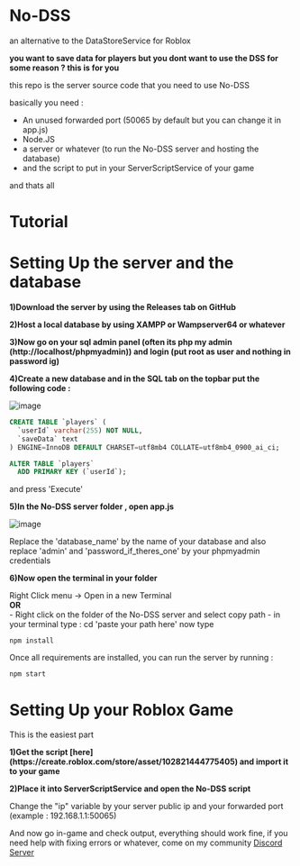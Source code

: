 # No-DSS
an alternative to the DataStoreService for Roblox
<p><b>you want to save data for players but you dont want to use the DSS for some reason ? this is for you</b></p>



<p>this repo is the server source code that you need to use No-DSS</p>

basically you need :
  - An unused forwarded port (50065 by default but you can change it in app.js)
  - Node.JS
  - a server or whatever (to run the No-DSS server and hosting the database)
  - and the script to put in your ServerScriptService of your game
<p>and thats all</p>


# Tutorial
# Setting Up the server and the database

<p><b>1)Download the server by using the Releases tab on GitHub</b></p>

<p><b>2)Host a local database by using XAMPP or Wampserver64 or whatever</b></p>


<p><b>3)Now go on your sql admin panel (often its php my admin (http://localhost/phpmyadmin)) and login (put root as user and nothing in password ig) </b></p>

<p><b>4)Create a new database and in the SQL tab on the topbar put the following code :</b></p>

![image](https://github.com/user-attachments/assets/57cc804c-0c71-48f9-9f0e-e6af5ae278f3)


```sql
CREATE TABLE `players` (
  `userId` varchar(255) NOT NULL,
  `saveData` text
) ENGINE=InnoDB DEFAULT CHARSET=utf8mb4 COLLATE=utf8mb4_0900_ai_ci;

ALTER TABLE `players`
  ADD PRIMARY KEY (`userId`);
```
and press 'Execute'

<p><b>5)In the No-DSS server folder , open app.js</b></p>

![image](https://github.com/user-attachments/assets/daf5241f-f534-4250-b700-aa8ae806f725)

Replace the 'database_name' by the name of your database and also replace 'admin' and 'password_if_theres_one' by your phpmyadmin credentials

<p><b>6)Now open the terminal in your folder </b></p>
<p>Right Click menu -> Open in a new Terminal <br>
<b>OR</b> <br>
- Right click on the folder of the No-DSS server and select copy path
- in your terminal type : cd 'paste your path here'
 now type 
</p>
 
 ```
 npm install
 ```
Once all requirements are installed, you can run the server by running :
 ```
 npm start
 ```
# Setting Up your Roblox Game
This is the easiest part <br>
<p><b>1)Get the script [here](https://create.roblox.com/store/asset/102821444775405) and import it to your game</b></p>
<p><b>2)Place it into ServerScriptService and open the No-DSS script</b></p>

Change the "ip" variable by your server public ip and your forwarded port (example : 192.168.1.1:50065) <br>

And now go in-game and check output, everything should work fine, if you need help with fixing errors or whatever, come on my community [Discord Server](https://discord.com/invite/QnBrxurD9g)





